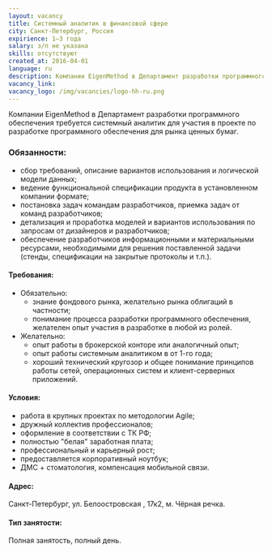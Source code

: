 ```yaml
---
layout: vacancy
title: Системный аналитик в финансовой сфере
city: Санкт-Петербург, Россия
expirience: 1–3 года
salary: з/п не указана
skills: отсутствуют
created_at: 2016-04-01
language: ru
description: Компании EigenMethod в Департамент разработки программного обеспечения требуется системный аналитик для участия в проекте по разработке программного обеспечения для рынка ценных бумаг.
vacancy_link: 
vacancy_logo: /img/vacancies/logo-hh-ru.png
---
```



Компании EigenMethod в Департамент разработки программного обеспечения требуется системный аналитик для участия в проекте по разработке программного обеспечения для рынка ценных бумаг.  

### Обязанности:  
* сбор требований, описание вариантов использования и логической модели данных;  
* ведение функциональной спецификации продукта в установленном компании формате;  
* постановка задач командам разработчиков, приемка задач от команд разработчиков;  
* детализация и проработка моделей и вариантов использования по запросам от дизайнеров и разработчиков;  
* обеспечение разработчиков информационными и материальными ресурсами, необходимыми для решения поставленной задачи (стенды, спецификации на закрытые протоколы и т.п.).  

#### Требования:  
* Обязательно:  
	- знание фондового рынка, желательно рынка облигаций в частности;  
	- понимание процесса разработки программного обеспечения, желателен опыт участия в разработке в любой из ролей.  
* Желательно:  
	- опыт работы в брокерской конторе или аналогичный опыт;  
	- опыт работы системным аналитиком в от 1-го года;  
	- хороший технический кругозор и общее понимание принципов работы сетей, операционных систем и клиент-серверных приложений.  

#### Условия:  
* работа в крупных проектах по методологии Agile;  
* дружный коллектив профессионалов;  
* оформление в соответствии с ТК РФ;  
* полностью "белая" заработная плата;  
* профессиональный и карьерный рост;  
* предоставляется корпоративный ноутбук;  
* ДМС + стоматология, компенсация мобильной связи.  

#### Адрес:
Санкт-Петербург, ул. Белоостровская , 17к2, м. Чёрная речка.  

#### Тип занятости:
Полная занятость, полный день.  